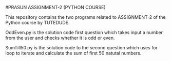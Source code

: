 #PRASUN ASSIGNMENT-2 (PYTHON COURSE)

This repository contains the two programs related to ASSIGNMENT-2 of the Python course by TUTEDUDE.

OddEven.py is the solution code first question which takes input a number from the user and checks whether it is odd or even.

SumTill50.py is the solution code to the second question which uses for loop to iterate and calculate the sum of first 50 natutal numbers.
